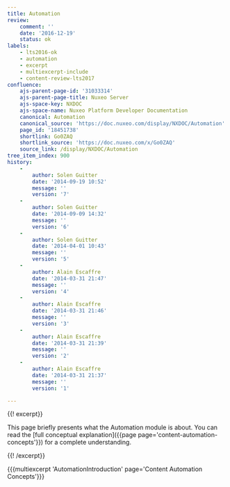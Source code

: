 ```yaml
---
title: Automation
review:
    comment: ''
    date: '2016-12-19'
    status: ok
labels:
    - lts2016-ok
    - automation
    - excerpt
    - multiexcerpt-include
    - content-review-lts2017
confluence:
    ajs-parent-page-id: '31033314'
    ajs-parent-page-title: Nuxeo Server
    ajs-space-key: NXDOC
    ajs-space-name: Nuxeo Platform Developer Documentation
    canonical: Automation
    canonical_source: 'https://doc.nuxeo.com/display/NXDOC/Automation'
    page_id: '18451738'
    shortlink: Go0ZAQ
    shortlink_source: 'https://doc.nuxeo.com/x/Go0ZAQ'
    source_link: /display/NXDOC/Automation
tree_item_index: 900
history:
    -
        author: Solen Guitter
        date: '2014-09-19 10:52'
        message: ''
        version: '7'
    -
        author: Solen Guitter
        date: '2014-09-09 14:32'
        message: ''
        version: '6'
    -
        author: Solen Guitter
        date: '2014-04-01 10:43'
        message: ''
        version: '5'
    -
        author: Alain Escaffre
        date: '2014-03-31 21:47'
        message: ''
        version: '4'
    -
        author: Alain Escaffre
        date: '2014-03-31 21:46'
        message: ''
        version: '3'
    -
        author: Alain Escaffre
        date: '2014-03-31 21:39'
        message: ''
        version: '2'
    -
        author: Alain Escaffre
        date: '2014-03-31 21:37'
        message: ''
        version: '1'

---
```

{{! excerpt}}

This page briefly presents what the Automation module is about. You can read the [full conceptual explanation]({{page page='content-automation-concepts'}}) for a complete understanding.

{{! /excerpt}}

{{{multiexcerpt 'AutomationIntroduction' page='Content Automation Concepts'}}}
